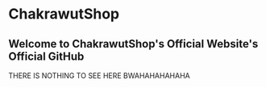 # ChakrawutShop

## Welcome to ChakrawutShop's Official Website's Official GitHub

THERE IS NOTHING TO SEE HERE BWAHAHAHAHAHA 